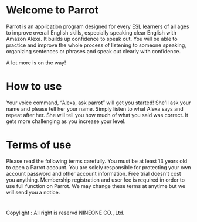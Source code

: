 # Welcome to Parrot
Parrot is an application program designed for every ESL learners of all ages to improve overall English skills, especially speaking clear English with Amazon Alexa. It builds up confidence to speak out. You will be able to practice and improve the whole process of listening to someone speaking, organizing sentences or phrases and speak out clearly with confidence. 


A lot more is on the way! 


# How to use
Your voice command, “Alexa, ask parrot” will get you started!
She'll ask your name and please tell her your name. 
Simply listen to what Alexa says and repeat after her. 
She will tell you how much of what you said was correct. 
It gets more challenging as you increase your level. 



# Terms of use
Please read the following terms carefully. 
You must be at least 13 years old to open a Parrot account.
You are solely responsible for protecting your own account password and other account information. 
Free trial doesn't cost you anything. 
Membership registration and user fee is required in order to use full function on Parrot. 
We may change these terms at anytime but we will send you a notice. 

# 
Copylight : All right is reservd NINEONE CO., Ltd.
